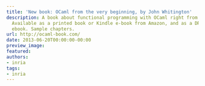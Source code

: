 ```yaml
---
title: 'New book: OCaml from the very beginning, by John Whitington'
description: A book about functional programming with OCaml right from the beginning.
  Available as a printed book or Kindle e-book from Amazon, and as a DRM-free PDF
  ebook. Sample chapters.
url: http://ocaml-book.com/
date: 2013-06-20T00:00:00-00:00
preview_image:
featured:
authors:
- inria
tags:
- inria
---
```



